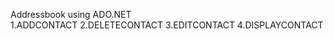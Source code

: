 Addressbook using ADO.NET <br>
     1.ADDCONTACT 
     2.DELETECONTACT
     3.EDITCONTACT
     4.DISPLAYCONTACT
